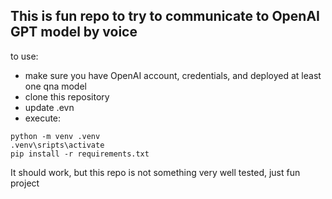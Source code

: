 ## This is fun repo to try to communicate to OpenAI GPT model by voice

to use:
- make sure you have OpenAI account, credentials, and deployed at least one qna model
- clone this repository
- update .evn
- execute:
```
python -m venv .venv
.venv\sripts\activate
pip install -r requirements.txt
```
It should work, but this repo is not something very well tested, just fun project

